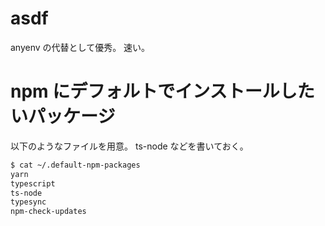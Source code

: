 # asdf

anyenv の代替として優秀。
速い。

# npm にデフォルトでインストールしたいパッケージ

以下のようなファイルを用意。
ts-node などを書いておく。

```zsh
$ cat ~/.default-npm-packages
yarn
typescript
ts-node
typesync
npm-check-updates
```
